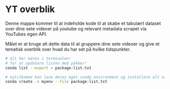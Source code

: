 # YT overblik

Denne mappe kommer til at indeholde kode til at skabe et tabulært dataset over dine sete videoer på youtube og relevant metadata scrapet via YouTubes egen API. 

Målet er at bruge alt dette data til at gruppere dine sete videoer og give et tematisk overblik over hvad du har set på hvilke tidspunkter. 

```zsh
# alt her køres i terminalen! 
# for at opdatere listen med pakker! 
conda list --export > package-list.txt

# nytilkomne kan lave deres eget conda environment og installere alt sådan her:
conda create -n myenv --file package-list.txt
```